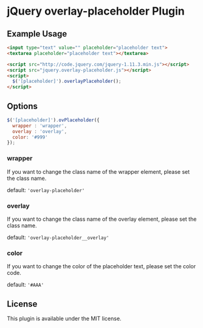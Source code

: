 # jQuery overlay-placeholder Plugin

## Example Usage

```html
<input type="text" value="" placeholder="placeholder text">
<textarea placeholder="placeholder text"></textarea>

<script src="http://code.jquery.com/jquery-1.11.3.min.js"></script>
<script src="jquery.overlay-placeholder.js"></script>
<script>
  $('[placeholder]').overlayPlaceholder();
</script>
```

## Options

```js
$('[placeholder]').ovPlaceholder({
  wrapper : 'wrapper',
  overlay : 'overlay',
  color: '#999'
});
```

### wrapper

If you want to change the class name of the wrapper element, please set the class name.

default: `'overlay-placeholder'`

### overlay

If you want to change the class name of the overlay element, please set the class name.

default: `'overlay-placeholder__overlay'`

### color

If you want to change the color of the placeholder text, please set the color code.

default: `'#AAA'`

## License

This plugin is available under the MIT license.
